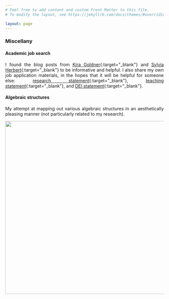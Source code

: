 ```yaml
---
# Feel free to add content and custom Front Matter to this file.
# To modify the layout, see https://jekyllrb.com/docs/themes/#overriding-theme-defaults

layout: page
---
```


<style>body {text-align: justify}</style>

### **Miscellany**

#### Academic job search
I found the blog posts from [Kira Goldner](https://www.kiragoldner.com/blog/index.html){:target="_blank"} and [Sylvia Herbert](http://sylviaherbert.com/faculty-application-advice){:target="_blank"} to be informative and helpful. I also share my own job application materials, in the hopes that it will be helpful for someone else: [research statement](/assets/jsli_research_statement_jan16.pdf){:target="_blank"}, [teaching statement](/assets/jsli_teaching_statement_nov01.pdf){:target="_blank"}, and [DEI statement](/assets/jsli_dei_statement_nov01.pdf){:target="_blank"}.

#### Algebraic structures
My attempt at mapping out various algebraic structures in an aesthetically pleasing manner (not particularly related to my research).
<p align="center">
<img width="550" src="/assets/algebraic_structures.jpg">
</p>